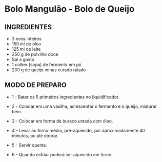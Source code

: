 # Bolo Mangulão - Bolo de Queijo

## INGREDIENTES

- 3 ovos inteiros
- 150 ml de óleo
- 125 ml de leite
- 250 g de polvilho doce
- Sal a gosto
- 1 colher (sopa) de fermento em pó
- 200 g de queijo minas curado ralado


## MODO DE PREPARO

- 1 - Bater os 5 primeiros ingredientes no liquidificador.

- 2 - Colocar em uma vasilha, acrescentar o fermento e o queijo, misturar bem.

- 3 - Colocar em forma de buraco untada com óleo.

- 4 - Levar ao forno médio, pré-aquecido, por aproximadamente 40 minutos, ou até dourar.

- 5 - Servir quente.

- 6 - Quando esfriar poderá ser aquecido em forno
